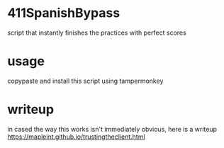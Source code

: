 # 411SpanishBypass
script that instantly finishes the practices with perfect scores
# usage
copypaste and install this script using tampermonkey
# writeup
in cased the way this works isn't immediately obvious, here is a writeup https://mapleint.github.io/trustingtheclient.html
